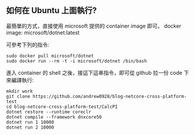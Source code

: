 
## 如何在 Ubuntu 上面執行? 

最簡單的方式，直接使用 microsoft 提供的 container image 即可。
docker image: microsoft/dotnet:latest

可參考下列的指令:

```
sudo docker pull microsoft/dotnet
sudo docker run --rm -t -i microsoft/dotnet /bin/bash
```

進入 container 的 shell  之後，接這下這串指令，即可從 github 拉一份 code 下來編譯執行:

```
mkdir work
git clone https://github.com/andrew0928/blog-netcore-cross-platform-test
cd blog-netcore-cross-platform-test/CalcPI
dotnet restore --runtime coreclr
dotnet compile --framework dnxcore50
dotnet run 1 10000
dotnet run 2 10000
```
